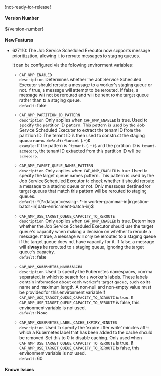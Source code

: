 !not-ready-for-release!

#### Version Number
${version-number}

#### New Features
- 627110: The Job Service Scheduled Executor now supports message prioritization, allowing it to reroute messages to staging queues.

  It can be configured via the following environment variables:

  - `CAF_WMP_ENABLED`  
    `description`: Determines whether the Job Service Scheduled Executor should reroute a message to a worker's staging queue or not. If
    true, a message will attempt to be rerouted. If false, a message will not be rerouted and will be sent to the target queue rather than
    to a staging queue.  
    `default`: false

  - `CAF_WMP_PARTITION_ID_PATTERN`   
    `description`: Only applies when `CAF_WMP_ENABLED` is true. Used to specify the partition ID pattern. This pattern is used
    by the Job Service Scheduled Executor to extract the tenant ID from the partition ID. The tenant ID is then used to construct the
    staging queue name.
    `default`: ^tenant-(.+)$  
    `example`: If the pattern is `^tenant-(.+)$` and the partition ID is `tenant-acmecorp`, the tenant ID extracted from this partition
    ID will be `acmecorp`.

  - `CAF_WMP_TARGET_QUEUE_NAMES_PATTERN`   
    `description`: Only applies when `CAF_WMP_ENABLED` is true. Used to specify the target queue names pattern. This pattern is used
    by the Job Service Scheduled Executor to check whether it should reroute a message to a staging queue or not. Only messages destined for
    target queues that match this pattern will be rerouted to staging queues.  
    `default`: ^(?>dataprocessing-.*-in|worker-grammar-in|ingestion-batch-in|data-enrichment-batch-in)$

  - `CAF_WMP_USE_TARGET_QUEUE_CAPACITY_TO_REROUTE`  
    `description`: Only applies when `CAF_WMP_ENABLED` is true. Determines whether the Job Service Scheduled Executor should use the target
    queue's capacity when making a decision on whether to reroute a message. If true, a message will only be rerouted to a staging
    queue if the target queue does not have capacity for it. If false, a message will **always** be rerouted to a staging queue,
    ignoring the target queue's capacity.  
    `default`: false

  - `CAF_WMP_KUBERNETES_NAMESPACES`  
    `description`: Used to specify the Kubernetes namespaces, comma separated, in which to search for a worker's labels. These labels
    contain information about each worker's target queue, such as its name and maximum length. A non-null and non-empty value must be
    provided for this environment variable if `CAF_WMP_USE_TARGET_QUEUE_CAPACITY_TO_REROUTE` is true. If
    `CAF_WMP_USE_TARGET_QUEUE_CAPACITY_TO_REROUTE` is false, this environment variable is not used.  
    `default`: None

  - `CAF_WMP_KUBERNETES_LABEL_CACHE_EXPIRY_MINUTES`   
    `description`: Used to specify the 'expire after write' minutes after which a Kubernetes label that has been added to the cache
    should be removed. Set this to 0 to disable caching. Only used when `CAF_WMP_USE_TARGET_QUEUE_CAPACITY_TO_REROUTE` is true. If
    `CAF_WMP_USE_TARGET_QUEUE_CAPACITY_TO_REROUTE` is false, this environment variable is not used.  
    `default`: 60

#### Known Issues
